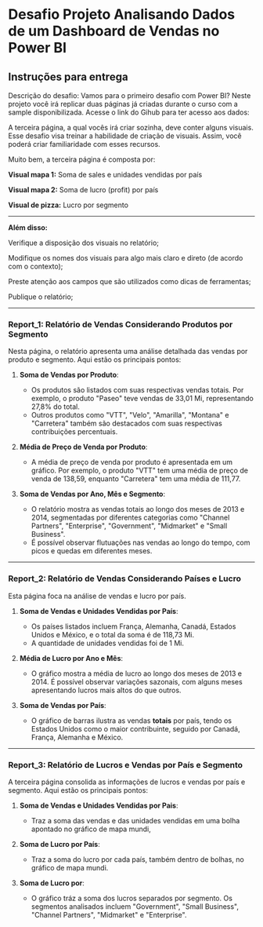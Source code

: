 # Desafio Projeto Analisando Dados de um Dashboard de Vendas no Power BI

## Instruções para entrega

Descrição do desafio: Vamos para o primeiro desafio com Power BI? Neste projeto você irá replicar duas páginas já criadas durante o curso com a sample disponibilizada. Acesse o link do Gihub para ter acesso aos dados: 

A terceira página, a qual vocês irá criar sozinha, deve conter alguns visuais. Esse desafio visa treinar a habilidade de criação de visuais. Assim, você poderá criar familiaridade com esses recursos. 

Muito bem, a terceira página é composta por: 

**Visual mapa 1:** Soma de sales e unidades vendidas por país 

**Visual mapa 2:** Soma de lucro (profit) por país 

**Visual de pizza:** Lucro por segmento 

 ---

**Além disso:** 

Verifique a disposição dos visuais no relatório; 

Modifique os nomes dos visuais para algo mais claro e direto (de acordo com o contexto);

Preste atenção aos campos que são utilizados como dicas de ferramentas;  

Publique o relatório; 

---

### Report_1: Relatório de Vendas Considerando Produtos por Segmento

Nesta página, o relatório apresenta uma análise detalhada das vendas por produto e segmento. Aqui estão os principais pontos:

1. **Soma de Vendas por Produto**:
   - Os produtos são listados com suas respectivas vendas totais. Por exemplo, o produto "Paseo" teve vendas de 33,01 Mi, representando 27,8% do total.
   - Outros produtos como "VTT", "Velo", "Amarilla", "Montana" e "Carretera" também são destacados com suas respectivas contribuições percentuais.

2. **Média de Preço de Venda por Produto**:
   - A média de preço de venda por produto é apresentada em um gráfico. Por exemplo, o produto "VTT" tem uma média de preço de venda de 138,59, enquanto "Carretera" tem uma média de 111,77.

3. **Soma de Vendas por Ano, Mês e Segmento**:
   - O relatório mostra as vendas totais ao longo dos meses de 2013 e 2014, segmentadas por diferentes categorias como "Channel Partners", "Enterprise", "Government", "Midmarket" e "Small Business".
   - É possível observar flutuações nas vendas ao longo do tempo, com picos e quedas em diferentes meses.

---

### Report_2: Relatório de Vendas Considerando Países e Lucro

Esta página foca na análise de vendas e lucro por país. 

1. **Soma de Vendas e Unidades Vendidas por País**:
   - Os países listados incluem França, Alemanha, Canadá, Estados Unidos e México,  e o total da soma é de 118,73 Mi.
   - A quantidade de unidades vendidas foi de 1 Mi.

2. **Média de Lucro por Ano e Mês**:
   - O gráfico mostra a média de lucro ao longo dos meses de 2013 e 2014. É possível observar variações sazonais, com alguns meses apresentando lucros mais altos do que outros.

3. **Soma de Vendas por País**:
   - O gráfico de barras ilustra as vendas **totais** por país, tendo os Estados Unidos como o maior contribuinte, seguido por Canadá, França, Alemanha e México.

---

### Report_3: Relatório de Lucros e Vendas por País e Segmento

A terceira página consolida as informações de lucros e vendas por país e segmento. Aqui estão os principais pontos:

1. **Soma de Vendas e Unidades Vendidas por Pais**:
   - Traz a soma das vendas e das unidades vendidas em uma bolha apontado no gráfico de mapa mundi,  

2. **Soma de Lucro por País**:
   - Traz a soma do lucro por cada país, também dentro de bolhas, no gráfico de mapa mundi.

3. **Soma de Lucro por**:
   - O gráfico tráz a soma dos lucros separados por segmento. Os segmentos analisados incluem "Government", "Small Business", "Channel Partners", "Midmarket" e "Enterprise".

